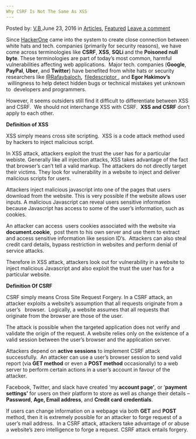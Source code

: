 ```yaml
---
Why CSRF Is Not The Same As XSS
---
```

<article class="post-listing post-14564 post type-post status-publish format-standard has-post-thumbnail hentry category-deepdot-news tag-csrf tag-xss">
    <div class="post-inner">
    <p class="post-meta">
    <span>Posted by: <a href="https://www.deepdotweb.com/author/vb/" title="">V.B </a></span>
    <span>June 23, 2016</span>
    <span>in <a href="https://www.deepdotweb.com/category/articles/" rel="category tag">Articles</a>, <a href="https://www.deepdotweb.com/category/deepdot-news/" rel="category tag">Featured</a></span>
    <span><a href="https://www.deepdotweb.com/2016/06/23/csrf-not-xss/#respond">Leave a comment</a></span>
    </p>
    <div class="clear"></div>
    <div class="entry">
    <p>Since <a href="https://hackerone.com/">HackerOne</a> came into the system to create close connection between white hats and tech. companies (primarily for security reasons), we have come across terminologies like <strong>CSRF</strong>, <strong>XSS</strong>, <strong>SQLi </strong>and the <strong>Poisoned null byte</strong>. These terminologies are part of today’s most common, harmful vulnerabilities affecting web applications.  Major tech. companies (<strong>Google</strong>, <strong>PayPal</strong>, <strong>Uber</strong>, and <strong>Twitter</strong>) have benefited from white hats or security researchers like <a href="https://twitter.com/rafaybaloch">@Rafaybaloch</a><strong>,  </strong><a href="https://hackerone.com/filedescriptor">filedescriptor </a>, and <strong>Egor Hakimov’s </strong> willingness to help detect hidden bugs or technical mistakes yet unknown to  developers and programmers.</p>
    <p>However, it seems outsiders still find it difficult to differentiate between XSS and CSRF.  We should not interchange XSS with CSRF.  <strong>XSS and CSRF</strong> don’t apply to each other.</p>
    <p><strong>Definition of XSS</strong></p>
    <p>XSS simply means cross site scripting.  XSS is a code attack method used by hackers to inject malicious script.</p>
    <p>In XSS attack, attackers exploit the trust the user has for a particular webiste. Generally like all injection attacks, XSS takes advantage of the fact that browser’s can’t tell a valid markup. The attackers do not directly target their victims. They look for vulnerability in a website to inject and deliver malicious scripts for users.</p>
    <p>Attackers inject malicious javascript into one of the pages that users download from the website. This is very possible if the website allows user inputs. A malicious Javascript can reveal users sensitive information because Javascript has access to some of the user’s information, such as cookies.</p>
    <p>An attacker can access  users cookies associated with the website via <strong>document.cookie</strong>,  post them to his own server and use them to extract and access sensitive information like session ID’s.  Attackers can also steal credit card details, bypass restriction in websites and perform denial of service attacks.</p>
    <p>Therefore in XSS attack, attackers look out for vulnerability in a website to inject malicious Javascript and also exploit the trust the user has for a particular website.</p>
    <p><strong>Definition Of CSRF </strong></p>
    <p>CSRF simply means Cross Site Request Forgery. In a CSRF attack, an attacker exploits a website’s assumption that all requests originate from a user’s   browser.  Logically, a website assumes that all requests that originate from the browser are those of the user.</p>
    <p>The attack is possible when the targeted application does not verify and validate the origin of the request. A website relies only on the existence of a valid session between the user’s browser and the application server.</p>
    <p>Attackers depend on <strong>active sessions</strong> to implement CSRF attack successfully.  An attacker can use a user’s browser session to send valid report (via <strong>GET method</strong> or even a <strong>POST method</strong> occasionally) to a web server to perform certain actions in a user’s account in favour of the attacker.</p>
    <p>Facebook, Twitter, and slack have created ‘my<strong> account page’</strong>, or ‘<strong>payment settings’</strong> for users on their platform to store as well as change their details – <strong>Password</strong>, <strong>Age, Email address</strong>, and <strong>Credit card</strong> <strong>credentials</strong>.</p>
    <p>If users can change information on a webpage via both <strong>GET </strong>and <strong>POST</strong> method, then it is extremely possible for an attacker to forge request of a user’s mail address.  In a CSRF attack, attackers take advantage of or abuse a website’s zero intelligence to forge a request. CSRF attack entails forgery.</p>
    </div>
    <span style="display:none"><a href="https://www.deepdotweb.com/tag/csrf/" rel="tag">csrf</a> <a href="https://www.deepdotweb.com/tag/xss/" rel="tag">xss</a></span> <span style="display:none" class="updated">2016-06-23</span>
    <div style="display:none" class="vcard author" itemprop="author" itemscope itemtype="http://schema.org/Person"><strong class="fn" itemprop="name"><a href="https://www.deepdotweb.com/author/vb/" title="Posts by V.B" rel="author">V.B</a></strong></div>
    </div>
</article>


